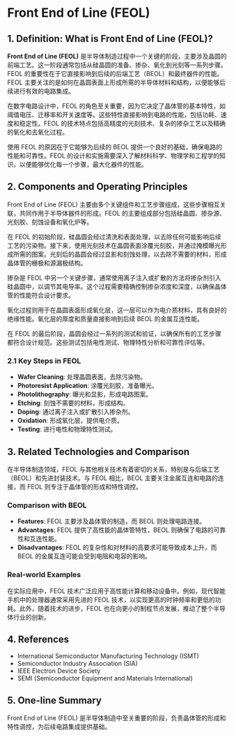 # Front End of Line (FEOL)

## 1. Definition: What is **Front End of Line (FEOL)**?
**Front End of Line (FEOL)** 是半导体制造过程中一个关键的阶段，主要涉及晶圆的前端工艺。这一阶段通常包括从硅晶圆的准备、掺杂、氧化到光刻等一系列步骤。FEOL 的重要性在于它直接影响到后续的后端工艺（BEOL）和最终器件的性能。FEOL 主要关注的是如何在晶圆表面上形成所需的半导体材料和结构，以便能够后续进行有效的电路集成。

在数字电路设计中，FEOL 的角色至关重要，因为它决定了晶体管的基本特性，如阈值电压、迁移率和开关速度等。这些特性直接影响到电路的性能，包括功耗、速度和稳定性。FEOL 的技术特点包括高精度的光刻技术、复杂的掺杂工艺以及精确的氧化和去氧化过程。

使用 FEOL 的原因在于它能够为后续的 BEOL 提供一个良好的基础，确保电路的性能和可靠性。FEOL 的设计和实施需要深入了解材料科学、物理学和工程学的知识，以便能够优化每一个步骤，最大化器件的性能。

## 2. Components and Operating Principles
Front End of Line (FEOL) 主要由多个关键组件和工艺步骤组成，这些步骤相互关联，共同作用于半导体器件的形成。FEOL 的主要组成部分包括硅晶圆、掺杂源、光刻胶、刻蚀设备和氧化炉等。

在 FEOL 的初始阶段，硅晶圆会经过清洗和表面处理，以去除任何可能影响后续工艺的污染物。接下来，使用光刻技术在晶圆表面涂覆光刻胶，并通过掩模曝光形成所需的图案。光刻后的晶圆会经过显影和刻蚀处理，以去除不需要的材料，形成晶体管的栅极和源漏极结构。

掺杂是 FEOL 中另一个关键步骤，通常使用离子注入或扩散的方法将掺杂剂引入硅晶圆中，以调节其电导率。这个过程需要精确控制掺杂浓度和深度，以确保晶体管的性能符合设计要求。

氧化过程则用于在晶圆表面形成氧化层，这一层可以作为电介质材料，具有良好的绝缘性能。氧化层的厚度和质量直接影响到后续 BEOL 的金属互连性能。

在 FEOL 的最后阶段，晶圆会经过一系列的测试和验证，以确保所有的工艺步骤都符合设计规范。这些测试包括电性测试、物理特性分析和可靠性评估等。

### 2.1 Key Steps in FEOL
- **Wafer Cleaning**: 处理晶圆表面，去除污染物。
- **Photoresist Application**: 涂覆光刻胶，准备曝光。
- **Photolithography**: 曝光和显影，形成电路图案。
- **Etching**: 刻蚀不需要的材料，形成结构。
- **Doping**: 通过离子注入或扩散引入掺杂剂。
- **Oxidation**: 形成氧化层，提供电介质。
- **Testing**: 进行电性和物理特性测试。

## 3. Related Technologies and Comparison
在半导体制造领域，FEOL 与其他相关技术有着密切的关系，特别是与后端工艺（BEOL）和先进封装技术。与 FEOL 相比，BEOL 主要关注金属互连和电路的连接，而 FEOL 则专注于晶体管的形成和特性调控。

### Comparison with BEOL
- **Features**: FEOL 主要涉及晶体管的制造，而 BEOL 则处理电路连接。
- **Advantages**: FEOL 提供了高性能的晶体管特性，BEOL 则确保了电路的可靠性和互连性能。
- **Disadvantages**: FEOL 的复杂性和对材料的高要求可能导致成本上升，而 BEOL 的金属互连可能会受到电阻和电容的影响。

### Real-world Examples
在实际应用中，FEOL 技术广泛应用于高性能计算和移动设备中。例如，现代智能手机中的处理器通常采用先进的 FEOL 技术，以实现更高的时钟频率和更低的功耗。此外，随着技术的进步，FEOL 也在向更小的制程节点发展，推动了整个半导体行业的创新。

## 4. References
- International Semiconductor Manufacturing Technology (ISMT)
- Semiconductor Industry Association (SIA)
- IEEE Electron Device Society
- SEMI (Semiconductor Equipment and Materials International)

## 5. One-line Summary
Front End of Line (FEOL) 是半导体制造中至关重要的阶段，负责晶体管的形成和特性调控，为后续电路集成提供基础。